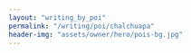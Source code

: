 ```yaml
---
layout: "writing_by_poi"
permalink: "/writing/poi/chalchuapa"
header-img: "assets/owner/hero/pois-bg.jpg"
---
```

